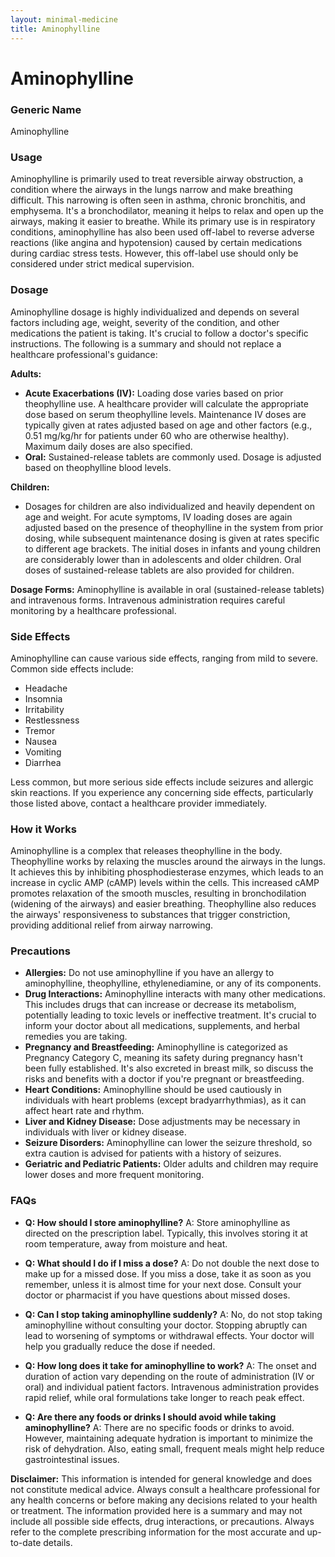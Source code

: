 ```yaml
---
layout: minimal-medicine
title: Aminophylline
---
```


# Aminophylline
### Generic Name
Aminophylline

### Usage
Aminophylline is primarily used to treat reversible airway obstruction, a condition where the airways in the lungs narrow and make breathing difficult.  This narrowing is often seen in asthma, chronic bronchitis, and emphysema.  It's a bronchodilator, meaning it helps to relax and open up the airways, making it easier to breathe.  While its primary use is in respiratory conditions, aminophylline has also been used off-label to reverse adverse reactions (like angina and hypotension) caused by certain medications during cardiac stress tests.  However, this off-label use should only be considered under strict medical supervision.

### Dosage
Aminophylline dosage is highly individualized and depends on several factors including age, weight, severity of the condition, and other medications the patient is taking.  It's crucial to follow a doctor's specific instructions. The following is a summary and should not replace a healthcare professional's guidance:

**Adults:**

* **Acute Exacerbations (IV):**  Loading dose varies based on prior theophylline use.  A healthcare provider will calculate the appropriate dose based on serum theophylline levels. Maintenance IV doses are typically given at rates adjusted based on age and other factors (e.g., 0.51 mg/kg/hr for patients under 60 who are otherwise healthy).  Maximum daily doses are also specified.
* **Oral:**  Sustained-release tablets are commonly used. Dosage is adjusted based on theophylline blood levels.

**Children:**

* Dosages for children are also individualized and heavily dependent on age and weight. For acute symptoms, IV loading doses are again adjusted based on the presence of theophylline in the system from prior dosing, while subsequent maintenance dosing is given at rates specific to different age brackets.  The initial doses in infants and young children are considerably lower than in adolescents and older children. Oral doses of sustained-release tablets are also provided for children.

**Dosage Forms:**  Aminophylline is available in oral (sustained-release tablets) and intravenous forms.  Intravenous administration requires careful monitoring by a healthcare professional.


### Side Effects
Aminophylline can cause various side effects, ranging from mild to severe.  Common side effects include:

* Headache
* Insomnia
* Irritability
* Restlessness
* Tremor
* Nausea
* Vomiting
* Diarrhea


Less common, but more serious side effects include seizures and allergic skin reactions.  If you experience any concerning side effects, particularly those listed above, contact a healthcare provider immediately.

### How it Works
Aminophylline is a complex that releases theophylline in the body.  Theophylline works by relaxing the muscles around the airways in the lungs. It achieves this by inhibiting phosphodiesterase enzymes, which leads to an increase in cyclic AMP (cAMP) levels within the cells.  This increased cAMP promotes relaxation of the smooth muscles, resulting in bronchodilation (widening of the airways) and easier breathing. Theophylline also reduces the airways' responsiveness to substances that trigger constriction, providing additional relief from airway narrowing.

### Precautions
* **Allergies:**  Do not use aminophylline if you have an allergy to aminophylline, theophylline, ethylenediamine, or any of its components.
* **Drug Interactions:** Aminophylline interacts with many other medications.  This includes drugs that can increase or decrease its metabolism, potentially leading to toxic levels or ineffective treatment.  It's crucial to inform your doctor about all medications, supplements, and herbal remedies you are taking.
* **Pregnancy and Breastfeeding:** Aminophylline is categorized as Pregnancy Category C, meaning its safety during pregnancy hasn't been fully established.  It's also excreted in breast milk, so discuss the risks and benefits with a doctor if you're pregnant or breastfeeding.
* **Heart Conditions:** Aminophylline should be used cautiously in individuals with heart problems (except bradyarrhythmias), as it can affect heart rate and rhythm.
* **Liver and Kidney Disease:** Dose adjustments may be necessary in individuals with liver or kidney disease.
* **Seizure Disorders:** Aminophylline can lower the seizure threshold, so extra caution is advised for patients with a history of seizures.
* **Geriatric and Pediatric Patients:** Older adults and children may require lower doses and more frequent monitoring.


### FAQs

* **Q: How should I store aminophylline?** A: Store aminophylline as directed on the prescription label.  Typically, this involves storing it at room temperature, away from moisture and heat.

* **Q: What should I do if I miss a dose?** A:  Do not double the next dose to make up for a missed dose.  If you miss a dose, take it as soon as you remember, unless it is almost time for your next dose.  Consult your doctor or pharmacist if you have questions about missed doses.

* **Q: Can I stop taking aminophylline suddenly?** A:  No, do not stop taking aminophylline without consulting your doctor.  Stopping abruptly can lead to worsening of symptoms or withdrawal effects.  Your doctor will help you gradually reduce the dose if needed.

* **Q: How long does it take for aminophylline to work?** A: The onset and duration of action vary depending on the route of administration (IV or oral) and individual patient factors.  Intravenous administration provides rapid relief, while oral formulations take longer to reach peak effect.

* **Q: Are there any foods or drinks I should avoid while taking aminophylline?** A:  There are no specific foods or drinks to avoid. However, maintaining adequate hydration is important to minimize the risk of dehydration. Also, eating small, frequent meals might help reduce gastrointestinal issues.

**Disclaimer:**  This information is intended for general knowledge and does not constitute medical advice. Always consult a healthcare professional for any health concerns or before making any decisions related to your health or treatment.  The information provided here is a summary and may not include all possible side effects, drug interactions, or precautions.  Always refer to the complete prescribing information for the most accurate and up-to-date details.
